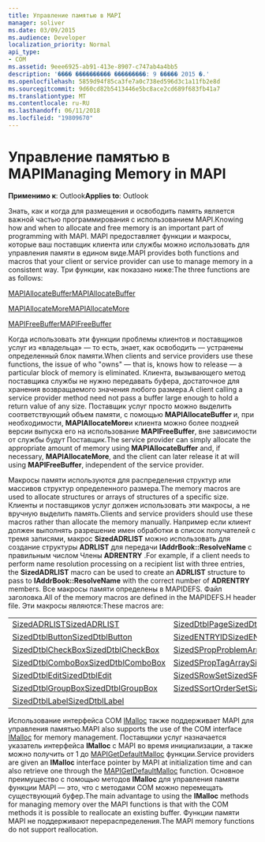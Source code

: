 ```yaml
---
title: Управление памятью в MAPI
manager: soliver
ms.date: 03/09/2015
ms.audience: Developer
localization_priority: Normal
api_type:
- COM
ms.assetid: 9eee6925-ab91-413e-8907-c747ab4a4bb5
description: '���� ���������� ���������: 9 ����� 2015 �.'
ms.openlocfilehash: 5859d94f85ca3fe7a0c738ed596d3c1a11fb2e8d
ms.sourcegitcommit: 9d60cd82b5413446e5bc8ace2cd689f683fb41a7
ms.translationtype: MT
ms.contentlocale: ru-RU
ms.lasthandoff: 06/11/2018
ms.locfileid: "19809670"
---
```

# <a name="managing-memory-in-mapi"></a><span data-ttu-id="e603d-103">Управление памятью в MAPI</span><span class="sxs-lookup"><span data-stu-id="e603d-103">Managing Memory in MAPI</span></span>

  
  
<span data-ttu-id="e603d-104">**Применимо к**: Outlook</span><span class="sxs-lookup"><span data-stu-id="e603d-104">**Applies to**: Outlook</span></span> 
  
<span data-ttu-id="e603d-105">Знать, как и когда для размещения и освободить память является важной частью программирования с использованием MAPI.</span><span class="sxs-lookup"><span data-stu-id="e603d-105">Knowing how and when to allocate and free memory is an important part of programming with MAPI.</span></span> <span data-ttu-id="e603d-106">MAPI предоставляет функции и макросы, которые ваш поставщик клиента или службы можно использовать для управления памяти в едином виде.</span><span class="sxs-lookup"><span data-stu-id="e603d-106">MAPI provides both functions and macros that your client or service provider can use to manage memory in a consistent way.</span></span> <span data-ttu-id="e603d-107">Три функции, как показано ниже:</span><span class="sxs-lookup"><span data-stu-id="e603d-107">The three functions are as follows:</span></span>
  
[<span data-ttu-id="e603d-108">MAPIAllocateBuffer</span><span class="sxs-lookup"><span data-stu-id="e603d-108">MAPIAllocateBuffer</span></span>](mapiallocatebuffer.md)
  
[<span data-ttu-id="e603d-109">MAPIAllocateMore</span><span class="sxs-lookup"><span data-stu-id="e603d-109">MAPIAllocateMore</span></span>](mapiallocatemore.md)
  
[<span data-ttu-id="e603d-110">MAPIFreeBuffer</span><span class="sxs-lookup"><span data-stu-id="e603d-110">MAPIFreeBuffer</span></span>](mapifreebuffer.md)
  
<span data-ttu-id="e603d-111">Когда использовать эти функции проблемы клиентов и поставщиков услуг из «владельца» — то есть, знает, как освободить — устранены определенный блок памяти.</span><span class="sxs-lookup"><span data-stu-id="e603d-111">When clients and service providers use these functions, the issue of who "owns" — that is, knows how to release — a particular block of memory is eliminated.</span></span> <span data-ttu-id="e603d-112">Клиента, вызывающего метод поставщика службы не нужно передавать буфера, достаточное для хранения возвращаемого значения любого размера.</span><span class="sxs-lookup"><span data-stu-id="e603d-112">A client calling a service provider method need not pass a buffer large enough to hold a return value of any size.</span></span> <span data-ttu-id="e603d-113">Поставщик услуг просто можно выделить соответствующий объем памяти, с помощью **MAPIAllocateBuffer** и, при необходимости, **MAPIAllocateMore**и клиента можно более поздней версии выпуска его на использование **MAPIFreeBuffer**, вне зависимости от службы будут Поставщик.</span><span class="sxs-lookup"><span data-stu-id="e603d-113">The service provider can simply allocate the appropriate amount of memory using **MAPIAllocateBuffer** and, if necessary, **MAPIAllocateMore**, and the client can later release it at will using **MAPIFreeBuffer**, independent of the service provider.</span></span> 
  
<span data-ttu-id="e603d-114">Макросы памяти используются для распределения структур или массивов структур определенного размера.</span><span class="sxs-lookup"><span data-stu-id="e603d-114">The memory macros are used to allocate structures or arrays of structures of a specific size.</span></span> <span data-ttu-id="e603d-115">Клиенты и поставщиков услуг должен использовать эти макросы, а не вручную выделить память.</span><span class="sxs-lookup"><span data-stu-id="e603d-115">Clients and service providers should use these macros rather than allocate the memory manually.</span></span> <span data-ttu-id="e603d-116">Например если клиент должен выполнять разрешение имен обработки в список получателей с тремя записями, макрос **SizedADRLIST** можно использовать для создание структуры **ADRLIST** для передачи **IAddrBook::ResolveName** с правильным числом Члены **ADRENTRY** .</span><span class="sxs-lookup"><span data-stu-id="e603d-116">For example, if a client needs to perform name resolution processing on a recipient list with three entries, the **SizedADRLIST** macro can be used to create an **ADRLIST** structure to pass to **IAddrBook::ResolveName** with the correct number of **ADRENTRY** members.</span></span> <span data-ttu-id="e603d-117">Все макросы памяти определены в MAPIDEFS. Файл заголовка.</span><span class="sxs-lookup"><span data-stu-id="e603d-117">All of the memory macros are defined in the MAPIDEFS.H header file.</span></span> <span data-ttu-id="e603d-118">Эти макросы являются:</span><span class="sxs-lookup"><span data-stu-id="e603d-118">These macros are:</span></span> 
  
|||
|:-----|:-----|
|[<span data-ttu-id="e603d-119">SizedADRLIST</span><span class="sxs-lookup"><span data-stu-id="e603d-119">SizedADRLIST</span></span>](sizedadrlist.md) <br/> |[<span data-ttu-id="e603d-120">SizedDtblPage</span><span class="sxs-lookup"><span data-stu-id="e603d-120">SizedDtblPage</span></span>](sizeddtblpage.md) <br/> |
|[<span data-ttu-id="e603d-121">SizedDtblButton</span><span class="sxs-lookup"><span data-stu-id="e603d-121">SizedDtblButton</span></span>](sizeddtblbutton.md) <br/> |[<span data-ttu-id="e603d-122">SizedENTRYID</span><span class="sxs-lookup"><span data-stu-id="e603d-122">SizedENTRYID</span></span>](sizedentryid.md) <br/> |
|[<span data-ttu-id="e603d-123">SizedDtblCheckBox</span><span class="sxs-lookup"><span data-stu-id="e603d-123">SizedDtblCheckBox</span></span>](sizeddtblcheckbox.md) <br/> |[<span data-ttu-id="e603d-124">SizedSPropProblemArray</span><span class="sxs-lookup"><span data-stu-id="e603d-124">SizedSPropProblemArray</span></span>](sizedspropproblemarray.md) <br/> |
|[<span data-ttu-id="e603d-125">SizedDtblComboBox</span><span class="sxs-lookup"><span data-stu-id="e603d-125">SizedDtblComboBox</span></span>](sizeddtblcombobox.md) <br/> |[<span data-ttu-id="e603d-126">SizedSPropTagArray</span><span class="sxs-lookup"><span data-stu-id="e603d-126">SizedSPropTagArray</span></span>](sizedsproptagarray.md) <br/> |
|[<span data-ttu-id="e603d-127">SizedDtblEdit</span><span class="sxs-lookup"><span data-stu-id="e603d-127">SizedDtblEdit</span></span>](sizeddtbledit.md) <br/> |[<span data-ttu-id="e603d-128">SizedSRowSet</span><span class="sxs-lookup"><span data-stu-id="e603d-128">SizedSRowSet</span></span>](sizedsrowset.md) <br/> |
|[<span data-ttu-id="e603d-129">SizedDtblGroupBox</span><span class="sxs-lookup"><span data-stu-id="e603d-129">SizedDtblGroupBox</span></span>](sizeddtblgroupbox.md) <br/> |[<span data-ttu-id="e603d-130">SizedSSortOrderSet</span><span class="sxs-lookup"><span data-stu-id="e603d-130">SizedSSortOrderSet</span></span>](sizedssortorderset.md) <br/> |
|[<span data-ttu-id="e603d-131">SizedDtblLabel</span><span class="sxs-lookup"><span data-stu-id="e603d-131">SizedDtblLabel</span></span>](sizeddtbllabel.md) <br/> | <br/> |
   
<span data-ttu-id="e603d-132">Использование интерфейса COM [IMalloc](http://msdn.microsoft.com/en-us/library/ms678425%28VS.85%29.aspx) также поддерживает MAPI для управления памятью.</span><span class="sxs-lookup"><span data-stu-id="e603d-132">MAPI also supports the use of the COM interface [IMalloc](http://msdn.microsoft.com/en-us/library/ms678425%28VS.85%29.aspx) for memory management.</span></span> <span data-ttu-id="e603d-133">Поставщики услуг назначается указатель интерфейса **IMalloc** с MAPI во время инициализации, а также можно получить от 1 до [MAPIGetDefaultMalloc](mapigetdefaultmalloc.md) функции.</span><span class="sxs-lookup"><span data-stu-id="e603d-133">Service providers are given an **IMalloc** interface pointer by MAPI at initialization time and can also retrieve one through the [MAPIGetDefaultMalloc](mapigetdefaultmalloc.md) function.</span></span> <span data-ttu-id="e603d-134">Основное преимущество с помощью методов **IMalloc** для управления памяти функции MAPI — это, что с методами COM можно перемещать существующий буфер.</span><span class="sxs-lookup"><span data-stu-id="e603d-134">The main advantage to using the **IMalloc** methods for managing memory over the MAPI functions is that with the COM methods it is possible to reallocate an existing buffer.</span></span> <span data-ttu-id="e603d-135">Функции памяти MAPI не поддерживают перераспределения.</span><span class="sxs-lookup"><span data-stu-id="e603d-135">The MAPI memory functions do not support reallocation.</span></span> 
  

